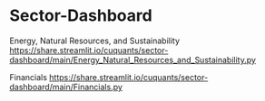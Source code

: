 # Sector-Dashboard

Energy, Natural Resources, and Sustainability
https://share.streamlit.io/cuquants/sector-dashboard/main/Energy_Natural_Resources_and_Sustainability.py


Financials
https://share.streamlit.io/cuquants/sector-dashboard/main/Financials.py
